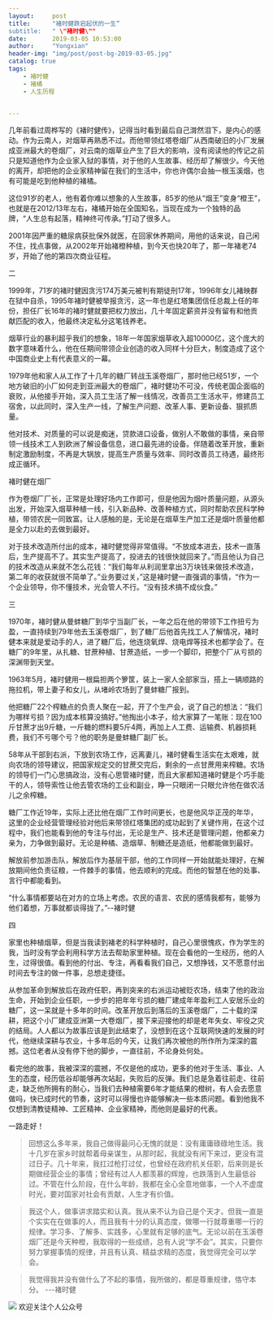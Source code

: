 ```yaml
---
layout:     post
title:      "褚时健跌宕起伏的一生“
subtitle:   " \"褚时健\""
date:       2019-03-05 10:53:00
author:     "Yongxian"
header-img: "img/post/post-bg-2019-03-05.jpg"
catalog: true
tags:
    - 褚时健
    - 褚橘
    - 人生历程
    

---
```


几年前看过周桦写的《褚时健传》，记得当时看到最后自己潸然泪下，是内心的感动。作为云南人，对烟草再熟悉不过。而他带领红塔卷烟厂从西南破旧的小厂发展成亚洲最大的卷烟厂，对云南的烟草业产生了巨大的影响，没有阅读他的传记之前只是知道他作为企业家入狱的事情，对于他的人生故事、经历却了解很少。今天他的离开，却把他的企业家精神留在我们的生活中，你也许偶尔会抽一根玉溪烟，也有可能是吃到他种植的褚橘。



这位91岁的老人，他有着你难以想象的人生故事，85岁的他从“烟王”变身“橙王”，也就是在2012/13年左右，褚橘开始在全国知名，当现在成为一个独特的品牌，“人生总有起落，精神终可传承。”打动了很多人。



2001年因严重的糖尿病获批保外就医，在回家休养期间，用他的话来说，自己闲不住，找点事做，从2002年开始褚橙种植，到今天也快20年了，那一年褚老74岁，开始了他的第四次商业征程。



二



1999年，71岁的褚时健因贪污174万美元被判有期徒刑17年，1996年女儿褚映群在狱中自杀，1995年褚时健被举报贪污，这一年也是红塔集团信任总裁上任的年份，担任厂长16年的褚时健就要把权力放出，几十年固定薪资并没有留有和他贡献匹配的收入，他最终决定私分这笔钱养老。



烟草行业的暴利超乎我们的想象，18年一年国家烟草收入超10000亿，这个庞大的数字意味着什么，他在任期间带领企业创造的收入同样十分巨大，制度造成了这个中国商业史上有代表意义的一幕。



1979年他和家人从工作了十几年的糖厂转战玉溪卷烟厂，那时他已经51岁，一个地方破旧的小厂如何走到亚洲最大的卷烟厂，褚时健功不可没，传统老国企面临的衰败，从他接手开始，深入员工生活了解一线情况，改善员工生活水平，修建员工宿舍，以此同时，深入生产一线，了解生产问题、改革人事、更新设备、狠抓质量。



他对技术、对质量的可以说是痴迷，贷款进口设备，做别人不敢做的事情，亲自带领一线技术工人到欧洲了解设备信息，进口最先进的设备。伴随着改革开放，重新制定激励制度，不再是大锅放，提高生产质量与效率、同时改善员工待遇，最终形成正循环。





褚时健在烟厂



作为卷烟厂厂长，正常是处理好场内工作即可，但是他因为烟叶质量问题，从源头出发，开始深入烟草种植一线，引入新品种、改善种植方式，同时帮助农民科学种植，带领农民一同致富。让人感触的是，无论是在烟草生产加工还是烟叶质量他都是全力以赴的去做到最好。



对于技术改造所付出的成本，褚时健觉得非常值得。“不放成本进去，技术一直落后，生产提高不了。其实生产提高了，投进去的钱很快就回来了。”而且他认为自己的技术改造从来就不怎么花钱：“我们每年从利润里拿出3万块钱来做技术改造，第二年的收获就很不简单了。”业务要过关，”这是褚时健一直强调的事情，“作为一个企业领导，你不懂技术，光会管人不行。“没有技术搞不成伙食。”



三



1970年，褚时健从曼蚌糖厂到华宁当副厂长，一年之后在他的带领下工作扭亏为盈，一直持续到79年他去玉溪卷烟厂，到了糖厂后他首先找工人了解情况，褚时健本来就是爱动手的人，进了糖厂后，他连烧氧焊、烧电焊等技术也都学会了。在糖厂的9年里，从扎糖、甘蔗种植、甘蔗造纸，一步一个脚印，把整个厂从亏损的深渊带到天堂。



1963年5月，褚时健用一根扁担两个箩筐，装上一家人全部家当，搭上一辆顺路的拖拉机，带上妻子和女儿，从堵岭农场到了曼蚌糖厂报到。



他把糖厂22个榨糖点的负责人聚在一起，开了个生产会，说了自己的想法：“我们为哪样亏损？因为成本核算没搞好。”他掏出小本子，给大家算了一笔账：现在100斤甘蔗才出9斤糖，一斤糖的燃料要5斤4两，再加上人工费、运输费、机器损耗费，我们不亏哪个亏？他的职务是曼蚌糖厂副厂长。



58年从干部到右派，下放到农场工作，远离妻儿，褚时健看生活实在太艰难，就向农场的领导建议，把国家规定交的甘蔗交完后，剩余的一点甘蔗用来榨糖。农场的领导们一门心思搞政治，没有心思管褚时健，而且大家都知道褚时健是个巧手能干的人，领导索性让他去管农场的工业和副业，睁一只眼闭一只眼允许他在做农活儿之余榨糖。



糖厂工作近19年，实际上还比他在烟厂工作时间更长，也是他风华正茂的年华，这里的企业经营管理经验对他后来带领红塔集团的成功起到了关键作用，在这个过程中，我们也能看到他的专注与付出，无论是生产、技术还是管理问题，他都亲力亲为，力争做到最好。无论是种橘、造烟草、制糖还是造纸，他都能做到最好。



解放前参加游击队，解放后作为基层干部，他的工作同样一开始就能处理好，在解放期间他负责征粮，一件棘手的事情，他去顺利的完成。而他的智慧在他的处事、言行中都能看到。



“什么事情都要站在对方的立场上考虑。农民的语言、农民的感情我都有，能够为他们着想，万事就都谈得拢了。”--褚时健



四



家里也种植烟草，但是当我读到褚老的科学种植时，自己心里很愧疚，作为学生的我，当时没有学会利用科学方法去帮助家里种植。现在会看他的一生经历，他的人生，过得很值。看到他的付出、专注，再看看我们自己，又想挣钱，又不愿意付出时间去专注的做一件事，总想走捷径。



从参加革命到解放后在政府任职，再到突来的右派运动被贬农场，结束了他的政治生命，开始到企业任职，一步步的把年年亏损的糖厂建成年年盈利工人安居乐业的糖厂，这一呆就是十多年的时间。改革开放后到落后的玉溪卷烟厂，二十载的深耕，把这个小厂建成亚洲第一大卷烟厂，接下来迎接他的却是老年失女、牢役之灾的结局。人人都以为故事应该是到此结束了，没想到在这个互联网快速的发展的时代，他继续深耕与农业，十多年后的今天，让我们再次被他的所作所为深深的震撼。这位老者从没有停下他的脚步，一直往前，不论身处何处。



看完他的故事，我被深深的震撼，不仅是他的成功，更多的他对于生活、事业、人生的态度，经历低谷却能够再次站起，失败后的反弹。我们总是急着往前走、往前走，缺乏他所拥有的耐心，当我们去种植需要6年才能结果的橙树，有人会去愿意做吗，快已成时代的节奏，这时可以得慢也许能够解决一些本质问题。看到他我不仅想到清教徒精神、工匠精神、企业家精神，而他则是最好的代表。



一路走好！



>回想这么多年来，我自己做得最问心无愧的就是：没有庸庸碌碌地生活。我十几岁在家乡时就帮着母亲谋生，从那时起，我就没有闲下来过，更没有混过日子。几十年来，我扛过枪打过仗，也曾经在政府机关任职，后来则是长期做经营企业的事情；曾经有过人人都羡慕的辉煌，也跌落到人生最低谷过。不管在什么阶段，在什么年龄，我都在全心全意地做事，一个人不虚度时光，要对国家对社会有贡献，人生才有价值。



>我这个人，做事讲求踏实和认真。我从来不认为自己是个天才。但我一直是个实实在在做事的人，而且我有十分的认真态度，做哪一行就尊重哪一行的规律。学习多、了解多、实践多，心里就有足够的底气。无论以前在玉溪卷烟厂还是今天种橙，我取得的一些成绩，总有人说“学不会”。其实，只要你努力掌握事情的规律，并且有认真、精益求精的态度，我觉得完全可以学会。



>我觉得我并没有做什么了不起的事情，我所做的，都是尊重规律，恪守本分。   ---褚时健





![](https://ws2.sinaimg.cn/large/006y8mN6ly1g776ekltnej30760760t7.jpg)
欢迎关注个人公众号